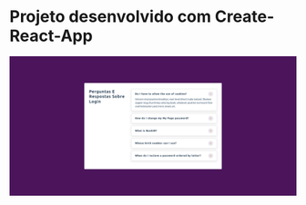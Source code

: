 # Projeto desenvolvido com Create-React-App

![Imagem](https://github.com/MunrraMT/react-tutorial-and-projects-course/blob/main/accordion/public/print.png)
